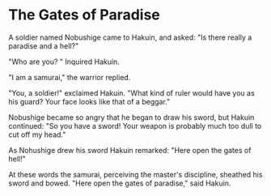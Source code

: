 # The Gates of Paradise

A soldier named Nobushige came to Hakuin, and asked: "Is there really a paradise and a hell?"

"Who are you? " Inquired Hakuin.

"I am a samurai," the warrior replied.

"You, a soldier!" exclaimed Hakuin. "What kind of ruler would have you as his guard? Your face looks like that of a beggar."

Nobushige became so angry that he began to draw his sword, but Hakuin continued: "So you have a sword! Your weapon is probably much too dull to cut off my head."

As Nohushige drew his sword Hakuin remarked: "Here open the gates of hell!"

At these words the samurai, perceiving the master's discipline, sheathed his sword and bowed. "Here open the gates of paradise," said Hakuin.
